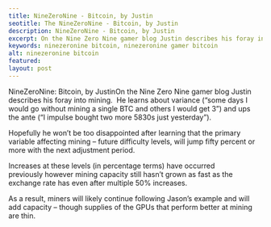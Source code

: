 ```yaml
---
title: NineZeroNine - Bitcoin, by Justin
seotitle: The NineZeroNine - Bitcoin, by Justin
description: NineZeroNine - Bitcoin, by Justin
excerpt: On the Nine Zero Nine gamer blog Justin describes his foray into mining.
keywords: ninezeronine bitcoin, ninezeronine gamer bitcoin 
alt: ninezeronine bitcoin
featured: 
layout: post
---
```


<p>NineZeroNine: Bitcoin, by JustinOn the Nine Zero Nine gamer blog Justin describes his foray into mining.  He learns about variance (“some days I would go without mining a single BTC and others I would get 3”) and ups the ante (“I impulse bought two more 5830s just yesterday”).<p>

<p>Hopefully he won’t be too disappointed after learning that the primary variable affecting mining – future difficulty levels, will jump fifty percent or more with the next adjustment period.<p>

<p>Increases at these levels (in percentage terms) have occurred previously however mining capacity still hasn’t grown as fast as the exchange rate has even after multiple 50% increases.<p>

<p>As a result, miners will likely continue following Jason’s example and will add capacity – though supplies of the GPUs that perform better at mining are thin.<p>

